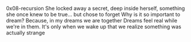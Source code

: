 0x08-recursion
She locked away a secret, deep inside herself, something she once knew to be true... but chose to forget
Why is it so important to dream? Because, in my dreams we are together
Dreams feel real while we're in them. It's only when we wake up that we realize something was actually strange
